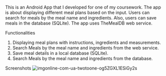 This is an Android App that I developed for one of my coursework. The app is about displaying different meal plans based on the input. Users can search for meals by the meal name and ingredients. Also, users can save meals in the database (SQLite). The app uses TheMealDB web service.

Functionalities
1. Displaying meal plans with instructions, ingredients and measurements.
2. Search Meals by the meal name and ingredients from the web service.
3. Save meal details in a local database (SQLite).
4. Search Meals by the meal name and ingredients from the database.

Screenshots
![imgonline-com-ua-twotoone-og5ZGXL1ESiGy2s](https://github.com/TharushaRehan/MealPlan/assets/101706353/b7063d62-77df-4cf5-8fef-f62cf6539159)

